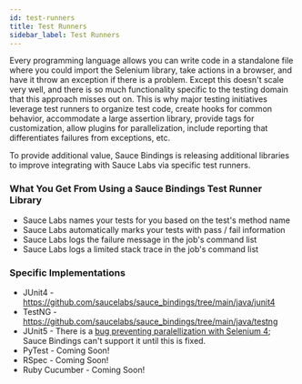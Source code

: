 ```yaml
---
id: test-runners
title: Test Runners
sidebar_label: Test Runners
---
```


Every programming language allows you can write code in a standalone file where you could import the
Selenium library, take actions in a browser, and have it throw an exception if there is a problem. 
Except this doesn't scale very well, and there is so much functionality specific to the testing domain 
that this approach misses out on. 
This is why major testing initiatives leverage test runners to organize test code, create hooks for common behavior,
accommodate a large assertion library, provide tags for customization, 
allow plugins for parallelization, include reporting that differentiates failures from exceptions, etc.

To provide additional value, Sauce Bindings is releasing additional libraries to improve integrating with
Sauce Labs via specific test runners. 

### What You Get From Using a Sauce Bindings Test Runner Library
* Sauce Labs names your tests for you based on the test's method name
* Sauce Labs automatically marks your tests with pass / fail information
* Sauce Labs logs the failure message in the job's command list
* Sauce Labs logs a limited stack trace in the job's command list


### Specific Implementations
* JUnit4 - https://github.com/saucelabs/sauce_bindings/tree/main/java/junit4
* TestNG - https://github.com/saucelabs/sauce_bindings/tree/main/java/testng
* JUnit5 - There is a [bug preventing paralellization with Selenium 4](https://github.com/junit-team/junit5/issues/2273);
  Sauce Bindings can't support it until this is fixed.
* PyTest - Coming Soon!
* RSpec - Coming Soon!
* Ruby Cucumber - Coming Soon!
